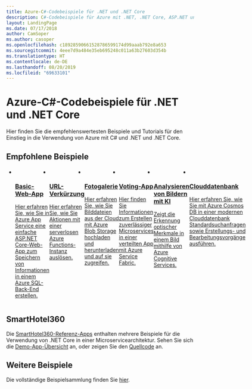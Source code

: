 ```yaml
---
title: Azure-C#-Codebeispiele für .NET und .NET Core
description: C#-Codebeispiele für Azure mit .NET, .NET Core, ASP.NET und ASP.NET Core
layout: LandingPage
ms.date: 07/17/2018
author: CamSoper
ms.author: casoper
ms.openlocfilehash: c18928590661528786599174d99aaab792e8a653
ms.sourcegitcommit: 4eee7d9a484e35eb695248c011a63b27603d354b
ms.translationtype: HT
ms.contentlocale: de-DE
ms.lasthandoff: 08/20/2019
ms.locfileid: "69633101"
---
```

# <a name="azure-c-code-samples-for-net-and-net-core"></a>Azure-C#-Codebeispiele für .NET und .NET Core

Hier finden Sie die empfehlenswertesten Beispiele und Tutorials für den Einstieg in die Verwendung von Azure mit C# und .NET und .NET Core.

## <a name="suggested-samples"></a>Empfohlene Beispiele
<div id="main" class="v2">
    <div class="container">
        <ul class="cardsC panelContent" id="samples" style="margin-top: 20px; display: flex;">
            <li>
                <div class="cardSize">
                    <div class="cardPadding">
                        <a href="https://docs.microsoft.com/azure/app-service/app-service-web-tutorial-dotnet-sqldatabase">
                            <div class="card">
                                <div class="cardImageOuter">
                                    <div class="cardImage bgdAccent1">
                                        <img src="/dotnet/docs-ref-conceptual/media/dotnet-samples/web-app.png" alt="" />
                                    </div>
                                </div>
                                <div class="cardText">
                                    <h3>Basic-Web-App</h3>
                                    <p>Hier erfahren Sie, wie Sie in Azure App Service eine einfache ASP.NET Core-Web-App zum Speichern von Informationen in einem Azure SQL-Back-End erstellen.</p>
                                </div>
                            </div>
                        </a>
                    </div>
                </div>
            </li>
            <li>
                <div class="cardSize">
                    <div class="cardPadding">
                        <a href="https://github.com/JeremyLikness/ShortLink">
                            <div class="card">
                                <div class="cardImageOuter">
                                    <div class="cardImage bgdAccent1">
                                        <img src="/dotnet/docs-ref-conceptual/media/dotnet-samples/github.png" alt="" />
                                    </div>
                                </div>
                                <div class="cardText">
                                    <h3>URL-Verkürzung</h3>
                                    <p>Hier erfahren Sie, wie Sie Aktionen mit einer serverlosen Azure Functions-Instanz auslösen.</p>
                                </div>
                            </div>
                        </a>
                    </div>
                </div>
            </li>
            <li>
                <div class="cardSize">
                    <a href="https://azure.microsoft.com/resources/samples/storage-blobs-dotnet-webapp/">
                        <div class="cardPadding">
                            <div class="card">
                                <div class="cardImageOuter">
                                    <div class="cardImage bgdAccent1">
                                        <img src="/dotnet/docs-ref-conceptual/media/dotnet-samples/photo-gallery.png" alt="" />
                                    </div>
                                </div>
                                <div class="cardText">
                                    <h3>Fotogalerie</h3>
                                    <p>Hier erfahren Sie, wie Sie Bilddateien aus der Cloud mit Azure Blob Storage hochladen und herunterladen und auf sie zugreifen.</p>
                                </div>
                            </div>
                        </div>
                    </a>
                </div>
            </li>
            <li>
                <div class="cardSize">
                    <div class="cardPadding">
                        <a href="https://github.com/Azure-Samples/service-fabric-dotnet-quickstart">
                            <div class="card">
                                <div class="cardImageOuter">
                                    <div class="cardImage bgdAccent1">
                                        <img src="/dotnet/docs-ref-conceptual/media/dotnet-samples/voting-app.png" alt="" />
                                    </div>
                                </div>
                                <div class="cardText">
                                    <h3>Voting-App</h3>
                                    <p>Hier finden Sie Informationen zum Erstellen zuverlässiger Microservices in einer verteilten App mit Azure Service Fabric.</p>
                                </div>
                            </div>
                        </a>
                    </div>
                </div>
            </li>
            <li>
                <div class="cardSize">
                    <div class="cardPadding">
                        <a href="https://docs.microsoft.com/azure/cognitive-services/computer-vision/tutorials/csharptutorial">
                            <div class="card">
                                <div class="cardImageOuter">
                                    <div class="cardImage bgdAccent1">
                                        <img src="/dotnet/docs-ref-conceptual/media/dotnet-samples/cognitive-services.png" alt="" />
                                    </div>
                                </div>
                                <div class="cardText">
                                    <h3>Analysieren von Bildern mit KI</h3>
                                    <p>Zeigt die Erkennung optischer Merkmale in einem Bild mithilfe von Azure Cognitive Services.</p>
                                </div>
                            </div>
                        </a>
                    </div>
                </div>
            </li>
            <li>
                <div class="cardSize">
                    <div class="cardPadding">
                        <a href="https://github.com/JeremyLikness/explore-cosmos-db">
                            <div class="card">
                                <div class="cardImageOuter">
                                    <div class="cardImage bgdAccent1">
                                        <img src="/dotnet/docs-ref-conceptual/media/dotnet-samples/cosmosdb.png" alt="" />
                                    </div>
                                </div>
                                <div class="cardText">
                                    <h3>Clouddatenbank</h3>
                                    <p>Hier erfahren Sie, wie Sie mit Azure Cosmos DB in einer modernen Clouddatenbank Standardsuchanfragen sowie Erstellungs- und Bearbeitungsvorgänge ausführen.</p>
                                </div>
                            </div>
                        </a>
                    </div>
                </div>
            </li>
        </ul>
    </div>
</div>

## <a name="smarthotel360"></a>SmartHotel360

Die [SmartHotel360-Referenz-Apps](https://azure.microsoft.com/campaigns/smarthotel360/) enthalten mehrere Beispiele für die Verwendung von .NET Core in einer Microservicearchitektur. Sehen Sie sich die [Demo-App-Übersicht](https://azure.microsoft.com/resources/videos/smarthotel360-demo-app-overview/) an, oder zeigen Sie den [Quellcode](https://github.com/Microsoft/SmartHotel360) an.

## <a name="more-samples"></a>Weitere Beispiele
Die vollständige Beispielsammlung finden Sie [hier](https://azure.microsoft.com/resources/samples/?platform=dotnet&sort=2).

